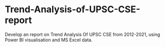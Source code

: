 # Trend-Analysis-of-UPSC-CSE-report
Develop an report on Trend Analysis Of UPSC CSE from 2012-2021, using Power BI visualisation and MS Excel data.
